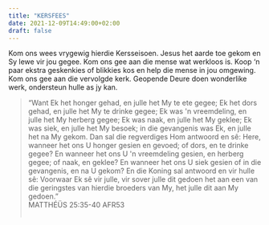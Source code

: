 ```yaml
---
title: "KERSFEES"
date: 2021-12-09T14:49:00+02:00
draft: false
---
```

<html>
 <head></head>
 <body>
  <p>Kom ons wees vrygewig hierdie Kersseisoen. Jesus het aarde toe gekom en Sy lewe vir jou gegee. Kom ons gee aan die mense wat werkloos is. Koop ‘n paar ekstra geskenkies of blikkies kos en help die mense in jou omgewing. Kom ons gee aan die vervolgde kerk. Geopende Deure doen wonderlike werk, ondersteun hulle as jy kan.</p>
  <blockquote>
   <p>“Want Ek het honger gehad, en julle het My te ete gegee; Ek het dors gehad, en julle het My te drinke gegee; Ek was 'n vreemdeling, en julle het My herberg gegee; Ek was naak, en julle het My geklee; Ek was siek, en julle het My besoek; in die gevangenis was Ek, en julle het na My gekom. Dan sal die regverdiges Hom antwoord en sê: Here, wanneer het ons U honger gesien en gevoed; of dors, en te drinke gegee? En wanneer het ons U 'n vreemdeling gesien, en herberg gegee; of naak, en geklee? En wanneer het ons U siek gesien of in die gevangenis, en na U gekom? En die Koning sal antwoord en vir hulle sê: Voorwaar Ek sê vir julle, vir sover julle dit gedoen het aan een van die geringstes van hierdie broeders van My, het julle dit aan My gedoen.”<br>‭‭MATTHÉÜS‬ ‭25:35-40‬ ‭AFR53‬‬<br>&nbsp;</p>
  </blockquote>
 </body>
</html>